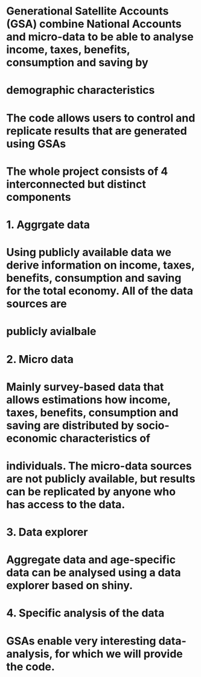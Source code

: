 # Generational Satellite Accounts (GSA) combine National Accounts and micro-data to be able to analyse income, taxes, benefits, consumption and saving by 
# demographic characteristics
# The code allows users to control and replicate results that are generated using GSAs

# The whole project consists of 4 interconnected but distinct components

# 1. Aggrgate data
# Using publicly available data we derive information on income, taxes, benefits, consumption and saving for the total economy. All of the data sources are 
# publicly avialbale

# 2. Micro data
# Mainly survey-based data that allows estimations how income, taxes, benefits, consumption and saving are distributed by socio-economic characteristics of
# individuals. The micro-data sources are not publicly available, but results can be replicated by anyone who has access to the data.

# 3. Data explorer
# Aggregate data and age-specific data can be analysed using a data explorer based on shiny. 

# 4. Specific analysis of the data
# GSAs enable very interesting data-analysis, for which we will provide the code.
